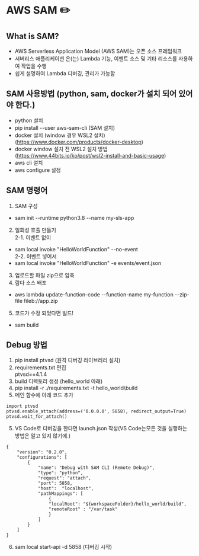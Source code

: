 # AWS SAM :pencil2:

## What is SAM?
- AWS Serverless Application Model (AWS SAM)는 오픈 소스 프레임워크
- 서버리스 애플리케이션 은(는) Lambda 기능, 이벤트 소스 및 기타 리소스를 사용하여 작업을 수행
- 쉽게 설명하여 Lambda 디버깅, 관리가 가능함 

## SAM 사용방법 (python, sam, docker가 설치 되어 있어야 한다.)
- python 설치
- pip install --user aws-sam-cli (SAM 설치)
- docker 설치 (window 경우 WSL2 설치)  (https://www.docker.com/products/docker-desktop)
- docker window 설치 전 WSL2 설치 방법 (https://www.44bits.io/ko/post/wsl2-install-and-basic-usage)
- aws cli 설치
- aws configure 설정
## SAM 명령어
1. SAM 구성
- sam init --runtime python3.8 --name my-sls-app
2. 일회성 호출 만들기  
 2-1. 이벤트 없이
 - sam local invoke "HelloWorldFunction" --no-event  
 2-2. 이벤트 넣어서
 - sam local invoke "HelloWorldFunction" -e events/event.json
3. 업로드할 파일 zip으로 압축
4. 람다 소스 배포
- aws lambda update-function-code --function-name my-function --zip-file fileb://app.zip
5. 코드가 수정 되었다면 빌드!
-  sam build

## Debug 방법  
1. pip install ptvsd (원격 디버깅 라이브러리 설치)  
2. requirements.txt 편집  
ptvsd==4.1.4  
4. build 디렉토리 생성 (hello_world 아래)  
3. pip install -r ./requirements.txt -t hello_world\build  
4. 메인 함수에 아래 코드 추가  
```
import ptvsd
ptvsd.enable_attach(address=('0.0.0.0', 5858), redirect_output=True)
ptvsd.wait_for_attach()
```
5. VS Code로 디버깅을 한다면 launch.json 작성(VS Code는모든 것을 실행하는 방법은 알고 있지 않기에.)  
```
{
    "version": "0.2.0",
    "configurations": [
        {
            "name": "Debug with SAM CLI (Remote Debug)",
            "type": "python",
            "request": "attach",
            "port": 5858,
            "host":  "localhost",
            "pathMappings": [
                {
                "localRoot": "${workspaceFolder}/hello_world/build",
                "remoteRoot" : "/var/task"
                }
            ]
        }
    ]
}
```
6. sam local start-api -d 5858 (디버깅 시작)
